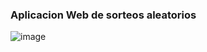 ### Aplicacion Web de sorteos aleatorios
![image](https://github.com/user-attachments/assets/6699ce7c-ef86-4de1-b017-decb9f87771f)
